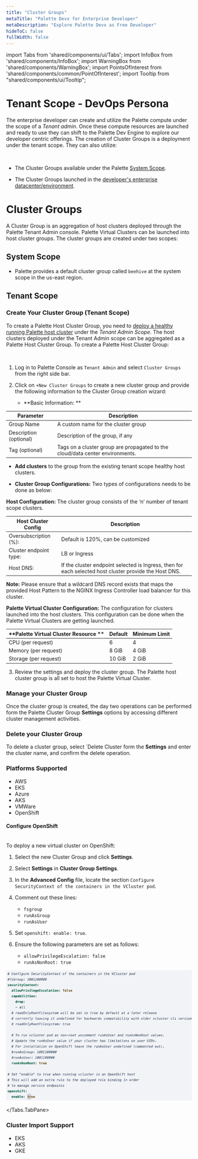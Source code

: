 ```yaml
---
title: "Cluster Groups"
metaTitle: "Palette Devx for Enterprise Developer"
metaDescription: "Explore Palette Devx as Free Developer"
hideToC: false
fullWidth: false
---
```


import Tabs from 'shared/components/ui/Tabs';
import InfoBox from 'shared/components/InfoBox';
import WarningBox from 'shared/components/WarningBox';
import PointsOfInterest from 'shared/components/common/PointOfInterest';
import Tooltip from "shared/components/ui/Tooltip";



# Tenant Scope - DevOps Persona

The enterprise developer can create and utilize the Palette compute under the scope of a *Tenant admin*. Once these compute resources are launched and ready to use they can shift to the Palette Dev Engine to explore our developer centric offerings. The creation of Cluster Groups is a deployment under the tenant scope. They can also utilize:

<br />

* The Cluster Groups available under the Palette [System Scope](/devx/cluster-groups#systemscope).


* The Cluster Groups launched in the [developer's enterprise datacenter/environment](/devx/cluster-groups#tenantscope).

# Cluster Groups

A Cluster Group is an aggregation of host clusters deployed through the Palette Tenant Admin console. Palette Virtual Clusters can be launched into host cluster groups. The cluster groups are created under two scopes:

## System Scope

  * Palette provides a default cluster group called `beehive` at the system scope in the us-east region. 

## Tenant Scope

### Create Your Cluster Group (Tenant Scope) 

To create a Palette Host Cluster Group, you need to [deploy a healthy running Palette host cluster](/clusters) under the *Tenant Admin Scope*.  The host clusters deployed under the Tenant Admin scope can be aggregated as a Palette Host Cluster Group. To create a Palette Host Cluster Group:

<br />

1. Log in to Palette Console as `Tenant Admin` and select `Cluster Groups` from the right side bar.


2. Click on `+New Cluster Groups` to create a new cluster group and provide the following information to the Cluster Group creation wizard:


   * **Basic Information: **

  |         Parameter           | Description  |
  |-------------------------------|-----------------|
  |Group Name                 | A custom name for the cluster group|
  |Description (optional)   | Description of the group, if any | 
  |Tag (optional)               | Tags on a cluster group are propagated to the cloud/data center environments.|


  * **Add clusters** to the group from the existing tenant scope healthy host clusters.


  * **Cluster Group Configurations:** Two types of configurations needs to be done as below:

    
  **Host Configuration:** The cluster group consists of the ‘n’ number of tenant scope clusters. 
    
|**Host Cluster Config**        |        **Description**                    |
|--------------------------------------|-------------------------------------------|
|Oversubscription (%):                 | Default is 120%, can be customized|
|Cluster endpoint type:                | LB or Ingress|
|Host DNS:                             | If the cluster endpoint selected is Ingress, then for each selected host cluster provide the Host DNS. |


**Note:**  Please ensure that a wildcard DNS record exists that maps the provided Host Pattern to the NGINX Ingress Controller load balancer for this cluster.


   **Palette Virtual Cluster Configuration:** The configuration for clusters launched into the host clusters. This configuration can be done when the Palette Virtual Clusters are getting launched.

 |**Palette Virtual Cluster Resource ** | **Default**   |**Minimum Limit**|
 |------------------------------|-------------------|-----------------|
 |CPU (per request)             | 6                 | 4               |
 | Memory (per request)         | 8 GiB             | 4 GiB           |
 | Storage (per request)        | 10 GiB            | 2 GiB           |


3. Review the settings and deploy the cluster group. The Palette host cluster group is all set to host the Palette Virtual Cluster.


### Manage your Cluster Group

Once the cluster group is created, the day two operations can be performed form the Palette Cluster Group **Settings** options by accessing different cluster management activities. 

### Delete your Cluster Group

To delete a cluster group, select `Delete Cluster form the **Settings** and enter the cluster name, and confirm the delete operation.

### Platforms Supported

* AWS
* EKS
* Azure
* AKS
* VMWare
* OpenShift

<Tabs>
<Tabs.TabPane tab="Configure OpenShift" key="Configure OpenShift">

#### Configure OpenShift 
<br />
To deploy a new virtual cluster on OpenShift:


1. Select the new Cluster Group and click **Settings**.
2. Select **Settings** in **Cluster Group Settings**.
3. In the **Advanced Config** file, locate the section ``Configure SecurityContext of the containers in the VCluster pod``.

4. Comment out these lines: 

    * ``fsgroup``
    * ``runAsGroup``
    * ``runAsUser``
4. Set ``openshift: enable: true``.
5. Ensure the following parameters are set as follows: 
    * ``allowPrivilegeEscalation: false``
    * ``runAsNonRoot: true`` 

![The Advanced Config looks like this](devx_cluster-groups_advanced-config.png)

</Tabs.TabPane> 
</Tabs>
<br />

### Cluster Import Support

* EKS
* AKS
* GKE


<br />
